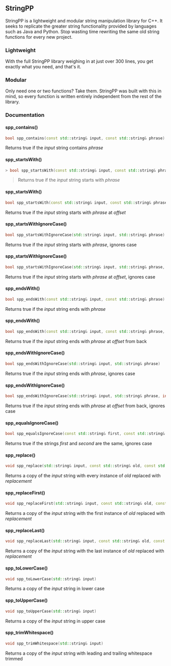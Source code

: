 ## StringPP

StringPP is a lightweight and modular string manipulation library for C++. It seeks to replicate the greater string functionality provided by languages such as Java and Python. Stop wasting time rewriting the same old string functions for every new project.

### Lightweight

With the full StringPP library weighing in at just over 300 lines, you get exactly what you need, and that's it.

### Modular

Only need one or two functions? Take them. StringPP was built with this in mind, so every function is written entirely independent from the rest of the library.

### Documentation

#### spp_contains()
```C++
bool spp_contains(const std::string& input, const std::string& phrase)
```
Returns true if the *input* string contains *phrase*

#### spp_startsWith()
```C++
> bool spp_startsWith(const std::string& input, const std::string& phrase)
```
> Returns true if the *input* string starts with *phrase*

#### spp_startsWith()
```C++
bool spp_startsWith(const std::string& input, const std::string& phrase, int offset)
```
Returns true if the *input* string starts with *phrase* at *offset*

#### spp_startsWithIgnoreCase()
```C++
bool spp_startsWithIgnoreCase(std::string& input, std::string& phrase)
```
Returns true if the *input* string starts with *phrase*, ignores case

#### spp_startsWithIgnoreCase()
```C++
bool spp_startsWithIgnoreCase(std::string& input, std::string& phrase, int offset)
```
Returns true if the *input* string starts with *phrase* at *offset*, ignores case

#### spp_endsWith()
```C++
bool spp_endsWith(const std::string& input, const std::string& phrase)
```
Returns true if the *input* string ends with *phrase*

#### spp_endsWith()
```C++
bool spp_endsWith(const std::string& input, const std::string& phrase, int offset)
```
Returns true if the *input* string ends with *phrase* at *offset* from back

#### spp_endsWithIgnoreCase()
```C++
bool spp_endsWithIgnoreCase(std::string& input, std::string& phrase)
```
Returns true if the *input* string ends with *phrase*, ignores case

#### spp_endsWithIgnoreCase()
```C++
bool spp_endsWithIgnoreCase(std::string& input, std::string& phrase, int offset)
```
Returns true if the *input* string ends with *phrase* at *offset* from back, ignores case

#### spp_equalsIgnoreCase()
```C++
bool spp_equalsIgnoreCase(const std::string& first, const std::string& second)
```
Returns true if the strings *first* and *second* are the same, ignores case

#### spp_replace()
```C++
void spp_replace(std::string& input, const std::string& old, const std::string& replacement)
```
Returns a copy of the *input* string with every instance of *old* replaced with *replacement*

#### spp_replaceFirst()
```C++
void spp_replaceFirst(std::string& input, const std::string& old, const std::string& replacement)
```
Returns a copy of the *input* string with the first instance of *old* replaced with *replacement*

#### spp_replaceLast()
```C++
void spp_replaceLast(std::string& input, const std::string& old, const std::string& replacement)
```
Returns a copy of the *input* string with the last instance of *old* replaced with *replacement*

#### spp_toLowerCase()
```C++
void spp_toLowerCase(std::string& input)
```
Returns a copy of the *input* string in lower case

#### spp_toUpperCase()
```C++
void spp_toUpperCase(std::string& input)
```
Returns a copy of the *input* string in upper case

#### spp_trimWhitespace()
```C++
void spp_trimWhitespace(std::string& input)
```
Returns a copy of the *input* string with leading and trailing whitespace trimmed